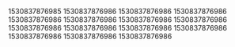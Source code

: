 1530837876985
1530837876986
1530837876986
1530837876986
1530837876986
1530837876986
1530837876986
1530837876986
1530837876986
1530837876986
1530837876986
1530837876986
1530837876986
1530837876986
1530837876986